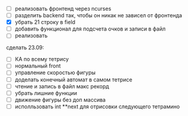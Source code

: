 - [ ] реализовать фронтенд через ncurses
- [ ] разделить backend так, чтобы он никак не зависел от фронтенда
- [x] убрать 21 строку в field
- [ ] добавить функционал для подсчета очков и записи в файл
- [ ] реализовать 

сделать 23.09:
- [ ] КА по всему тетрису
- [ ] нормальный front
- [ ] управление скоростью фигуры
- [ ] доделать конечный автомат в самом тетрисе
- [ ] чтение и запись в файл макс рекорд
- [ ] убрать лишние функции
- [ ] движение фигуры без доп массива
- [ ] исполльзовать int **next для отрисовки следующего тетрамино